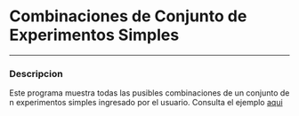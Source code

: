 # Combinaciones de Conjunto de Experimentos Simples

---

### Descripcion

<p>Este programa muestra todas las pusibles combinaciones de un conjunto de n experimentos simples ingresado por el usuario. Consulta el ejemplo <a href="https://drive.google.com/file/d/1mkRg3fxplNx3b61Rb2FeYMfFwoxHlWcj/view?usp=sharing" target="_blank" rel="noreferrer">aqui</a></p>

